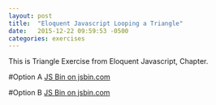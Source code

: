 ```yaml
---
layout: post
title:  "Eloquent Javascript Looping a Triangle"
date:   2015-12-22 09:59:53 -0500
categories: exercises
---
```


This is Triangle Exercise from Eloquent Javascript, Chapter.

#Option A
<a class="jsbin-embed" href="http://jsbin.com/fuxepohoga/embed?js,console">JS Bin on jsbin.com</a><script src="http://static.jsbin.com/js/embed.min.js?3.35.5"></script>

#Option B
<a class="jsbin-embed" href="http://jsbin.com/siqemuvilo/embed?js,console">JS Bin on jsbin.com</a><script src="http://static.jsbin.com/js/embed.min.js?3.35.5"></script>
